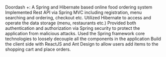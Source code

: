 Doordash +: A Spring and Hibernate based online food ordering system
Implemented Rest API via Spring MVC including registration, menu searching and ordering, checkout etc.
Utilized Hibernate to access and operate the data storage (menu, restaurants etc.)
Provided both authentication and authorization via Spring security to protect the application from malicious attacks.
Used the Spring framework core technologies to loosely decouple all the components in the application
Build the client side with ReactJS and Ant Design to allow users add items to the shopping cart and place orders.


